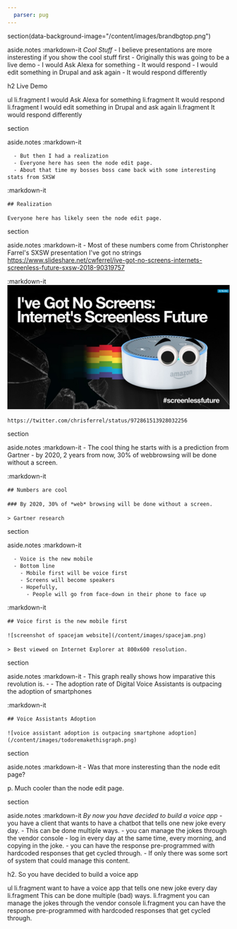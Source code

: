 ```yaml
---
  parser: pug
---
```

section(data-background-image="/content/images/brandbgtop.png")

  aside.notes
    :markdown-it
      *Cool Stuff*
      - I believe presentations are more insteresting if you show the cool stuff first
      - Originally this was going to be a live demo
        - I would Ask Alexa for something
        - It would respond
        - I would edit something in Drupal and ask again
        - It would respond differently



  h2 Live Demo

  ul
    li.fragment I would Ask Alexa for something
    li.fragment It would respond
    li.fragment I would edit something in Drupal and ask again
    li.fragment It would respond differently

section

  aside.notes
    :markdown-it

      - But then I had a realization
      - Everyone here has seen the node edit page.
      - About that time my bosses boss came back with some interesting stats from SXSW

  :markdown-it

    ## Realization

    Everyone here has likely seen the node edit page.


section

  aside.notes
    :markdown-it
      - Most of these numbers come from Christonpher Farrel's SXSW presentation I've got no strings https://www.slideshare.net/cwferrel/ive-got-no-screens-internets-screenless-future-sxsw-2018-90319757

  :markdown-it
    ![](/content/images/ivegotnoscreens.png)

    https://twitter.com/chrisferrel/status/972861513928032256

section

  aside.notes
    :markdown-it
      - The cool thing he starts with is a prediction from Gartner
        - by 2020, 2 years from now, 30% of webbrowsing will be done without a screen.

  :markdown-it

    ## Numbers are cool

    ### By 2020, 30% of *web* browsing will be done without a screen.

    > Gartner research

section

  aside.notes
    :markdown-it

      - Voice is the new mobile
      - Bottom line
        - Mobile first will be voice first
        - Screens will become speakers
        - Hopefully,
          - People will go from face-down in their phone to face up

  :markdown-it

    ## Voice first is the new mobile first

    ![screenshot of spacejam website](/content/images/spacejam.png)

    > Best viewed on Internet Explorer at 800x600 resolution.

section

  aside.notes
    :markdown-it
      - This graph really shows how imparative this revolution is.
      -
      - The adoption rate of Digital Voice Assistants is outpacing the adoption of smartphones

  :markdown-it

    ## Voice Assistants Adoption

    ![voice assistant adoption is outpacing smartphone adoption](/content/images/todoremakethisgraph.png)

section

  aside.notes
    :markdown-it
      - Was that more insteresting than the node edit page?

  p.
   Much cooler than the node edit page.

section

  aside.notes
    :markdown-it
      *By now you have decided to build a voice app*
      - you have a client that wants to have a chatbot that tells one new joke  every day.
      - This can be done multiple ways.
        - you can manage the jokes through the vendor console
          - log in every day at the same time, every morning, and copying in  the joke.
        - you can have the response pre-programmed with hardcoded responses that get cycled through.
      -  If only there was some sort of system that could manage this content.

  h2.
    So you have decided to build a voice app

  ul
    li.fragment want to have a voice app that tells one new joke every day
    li.fragment This can be done multiple (bad) ways.
    li.fragment you can manage the jokes through the vendor console
    li.fragment you can have the response pre-programmed with hardcoded responses that get cycled through.

